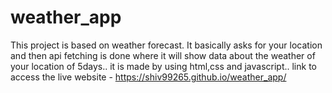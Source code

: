 # weather_app
This project is based on weather forecast. It basically asks for your location and then api fetching is done where it will show data about the weather of your location of 5days.. it is made by using html,css and javascript..
link to access the live website - https://shiv99265.github.io/weather_app/
